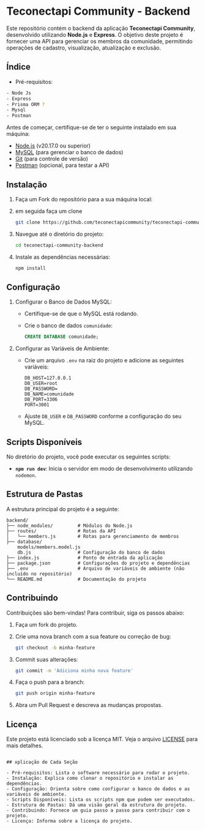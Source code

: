 # Teconectapi Community - Backend


Este repositório contém o backend da aplicação **Teconectapi Community**, desenvolvido utilizando **Node.js** e **Express**. O objetivo deste projeto é fornecer uma API para gerenciar os membros da comunidade, permitindo operações de cadastro, visualização, atualização e exclusão.

## Índice

- Pré-requisitos:

```sh
- Node Js
- Express
- Prisma ORM ?
- Mysql
- Postman
```


Antes de começar, certifique-se de ter o seguinte instalado em sua máquina:

- [Node.js](https://nodejs.org) (v20.17.0 ou superior)
- [MySQL](https://www.mysql.com/) (para gerenciar o banco de dados)
- [Git](https://git-scm.com/) (para controle de versão)
- [Postman](https://www.postman.com/) (opcional, para testar a API)

## **Instalação**

1. Faça um Fork do repositório para a sua máquina local:

2. em seguida faça um clone 

   ```bash
   git clone https://github.com/teconectapicommunity/teconectapi-community-backend.git
   ```

3. Navegue até o diretório do projeto:

   ```bash
   cd teconectapi-community-backend
   ```

4. Instale as dependências necessárias:

   ```bash
   npm install
   ```

## Configuração

1. Configurar o Banco de Dados MySQL:

   - Certifique-se de que o MySQL está rodando.
   - Crie o banco de dados `comunidade`:

     ```sql
     CREATE DATABASE comunidade;
     ```

2. Configurar as Variáveis de Ambiente:

   - Crie um arquivo `.env` na raiz do projeto e adicione as seguintes variáveis:

     ```env
     DB_HOST=127.0.0.1
     DB_USER=root
     DB_PASSWORD=
     DB_NAME=comunidade
     DB_PORT=3306
     PORT=3001
     ```

   - Ajuste `DB_USER` e `DB_PASSWORD` conforme a configuração do seu MySQL.

## Scripts Disponíveis

No diretório do projeto, você pode executar os seguintes scripts:

- **`npm run dev`**: Inicia o servidor em modo de desenvolvimento utilizando `nodemon`.

## Estrutura de Pastas

A estrutura principal do projeto é a seguinte:

```
backend/
├── node_modules/         # Módulos do Node.js
├── routes/               # Rotas da API
│   └── members.js        # Rotas para gerenciamento de membros
├── database/
    models/members.model.js
    db.js                 # Configuração do banco de dados
├── index.js              # Ponto de entrada da aplicação
├── package.json          # Configurações do projeto e dependências
├── .env                  # Arquivo de variáveis de ambiente (não incluído no repositório)
└── README.md             # Documentação do projeto
```

## **Contribuindo**

Contribuições são bem-vindas! Para contribuir, siga os passos abaixo:

1. Faça um fork do projeto.
2. Crie uma nova branch com a sua feature ou correção de bug: 

   ```bash
   git checkout -b minha-feature
   ```

3. Commit suas alterações:

   ```bash
   git commit -m 'Adiciona minha nova feature'
   ```
4. Faça o push para a branch:

   ```bash
   git push origin minha-feature
   ```

5. Abra um Pull Request e descreva as mudanças propostas.

## **Licença**

Este projeto está licenciado sob a licença MIT. Veja o arquivo [LICENSE](LICENSE) para mais detalhes.
```

## xplicação de Cada Seção

- Pré-requisitos: Lista o software necessário para rodar o projeto.
- Instalação: Explica como clonar o repositório e instalar as dependências.
- Configuração: Orienta sobre como configurar o banco de dados e as variáveis de ambiente.
- Scripts Disponíveis: Lista os scripts npm que podem ser executados.
- Estrutura de Pastas: Dá uma visão geral da estrutura do projeto.
- Contribuindo: Fornece um guia passo a passo para contribuir com o projeto.
- Licença: Informa sobre a licença do projeto.


